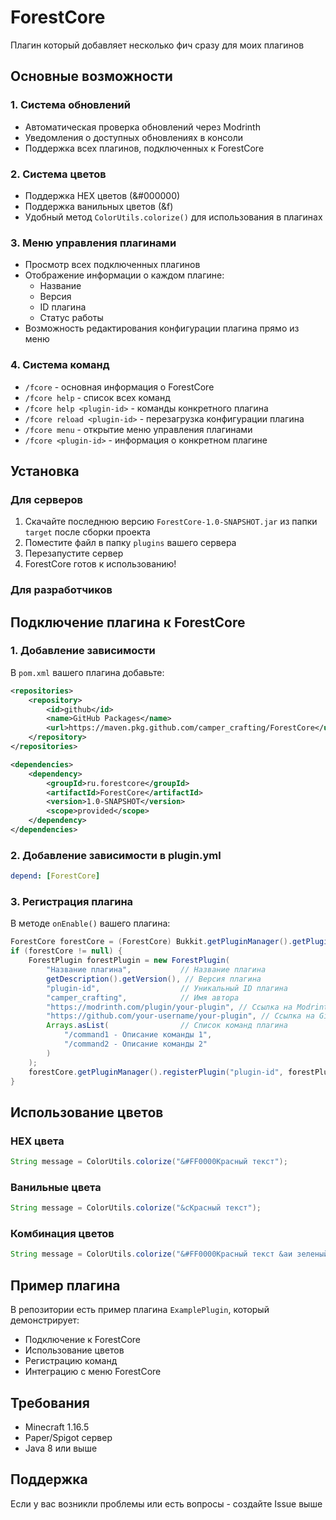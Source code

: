 # ForestCore

Плагин который добавляет несколько фич сразу для моих плагинов

## Основные возможности

### 1. Система обновлений
- Автоматическая проверка обновлений через Modrinth
- Уведомления о доступных обновлениях в консоли
- Поддержка всех плагинов, подключенных к ForestCore

### 2. Система цветов
- Поддержка HEX цветов (&#000000)
- Поддержка ванильных цветов (&f)
- Удобный метод `ColorUtils.colorize()` для использования в плагинах

### 3. Меню управления плагинами
- Просмотр всех подключенных плагинов
- Отображение информации о каждом плагине:
  - Название
  - Версия
  - ID плагина
  - Статус работы
- Возможность редактирования конфигурации плагина прямо из меню

### 4. Система команд
- `/fcore` - основная информация о ForestCore
- `/fcore help` - список всех команд
- `/fcore help <plugin-id>` - команды конкретного плагина
- `/fcore reload <plugin-id>` - перезагрузка конфигурации плагина
- `/fcore menu` - открытие меню управления плагинами
- `/fcore <plugin-id>` - информация о конкретном плагине

## Установка

### Для серверов
1. Скачайте последнюю версию `ForestCore-1.0-SNAPSHOT.jar` из папки `target` после сборки проекта
2. Поместите файл в папку `plugins` вашего сервера
3. Перезапустите сервер
4. ForestCore готов к использованию!

### Для разработчиков

## Подключение плагина к ForestCore

### 1. Добавление зависимости
В `pom.xml` вашего плагина добавьте:

```xml
<repositories>
    <repository>
        <id>github</id>
        <name>GitHub Packages</name>
        <url>https://maven.pkg.github.com/camper_crafting/ForestCore</url>
    </repository>
</repositories>

<dependencies>
    <dependency>
        <groupId>ru.forestcore</groupId>
        <artifactId>ForestCore</artifactId>
        <version>1.0-SNAPSHOT</version>
        <scope>provided</scope>
    </dependency>
</dependencies>
```

### 2. Добавление зависимости в plugin.yml
```yaml
depend: [ForestCore]
```

### 3. Регистрация плагина
В методе `onEnable()` вашего плагина:

```java
ForestCore forestCore = (ForestCore) Bukkit.getPluginManager().getPlugin("ForestCore");
if (forestCore != null) {
    ForestPlugin forestPlugin = new ForestPlugin(
        "Название плагина",           // Название плагина
        getDescription().getVersion(), // Версия плагина
        "plugin-id",                  // Уникальный ID плагина
        "camper_crafting",            // Имя автора
        "https://modrinth.com/plugin/your-plugin", // Ссылка на Modrinth
        "https://github.com/your-username/your-plugin", // Ссылка на GitHub
        Arrays.asList(                // Список команд плагина
            "/command1 - Описание команды 1",
            "/command2 - Описание команды 2"
        )
    );
    forestCore.getPluginManager().registerPlugin("plugin-id", forestPlugin);
}
```

## Использование цветов

### HEX цвета
```java
String message = ColorUtils.colorize("&#FF0000Красный текст");
```

### Ванильные цвета
```java
String message = ColorUtils.colorize("&cКрасный текст");
```

### Комбинация цветов
```java
String message = ColorUtils.colorize("&#FF0000Красный текст &aи зеленый текст");
```

## Пример плагина

В репозитории есть пример плагина `ExamplePlugin`, который демонстрирует:
- Подключение к ForestCore
- Использование цветов
- Регистрацию команд
- Интеграцию с меню ForestCore

## Требования

- Minecraft 1.16.5
- Paper/Spigot сервер
- Java 8 или выше

## Поддержка

Если у вас возникли проблемы или есть вопросы - создайте Issue выше